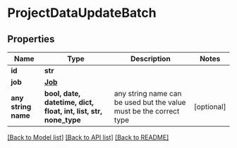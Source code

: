# ProjectDataUpdateBatch


## Properties
Name | Type | Description | Notes
------------ | ------------- | ------------- | -------------
**id** | **str** |  | 
**job** | [**Job**](Job.md) |  | 
**any string name** | **bool, date, datetime, dict, float, int, list, str, none_type** | any string name can be used but the value must be the correct type | [optional]

[[Back to Model list]](../README.md#documentation-for-models) [[Back to API list]](../README.md#documentation-for-api-endpoints) [[Back to README]](../README.md)


